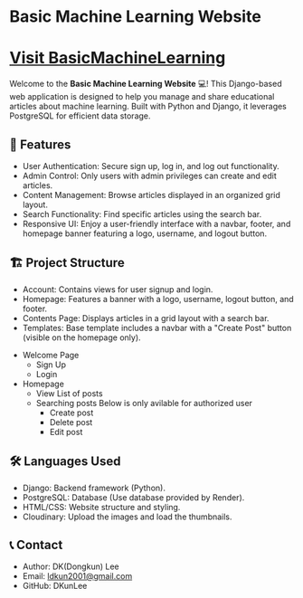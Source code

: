 # Basic Machine Learning Website
# [Visit BasicMachineLearning](https://basicmachinlearning.onrender.com)
Welcome to the **Basic Machine Learning Website** 💻! This Django-based web application is designed to help you manage and share educational articles about machine learning. Built with Python and Django, it leverages PostgreSQL for efficient data storage.

## 🚀 Features
* User Authentication: Secure sign up, log in, and log out functionality.
* Admin Control: Only users with admin privileges can create and edit articles.
* Content Management: Browse articles displayed in an organized grid layout.
* Search Functionality: Find specific articles using the search bar.
* Responsive UI: Enjoy a user-friendly interface with a navbar, footer, and homepage banner featuring a logo, username, and logout button.

## 🏗️ Project Structure
* Account: Contains views for user signup and login.
* Homepage: Features a banner with a logo, username, logout button, and footer.
* Contents Page: Displays articles in a grid layout with a search bar.
* Templates: Base template includes a navbar with a "Create Post" button (visible on the homepage only).

- Welcome Page
   - Sign Up
   - Login
- Homepage
   - View List of posts
   - Searching posts
     Below is only avilable for authorized user
        - Create post
        - Delete post
        - Edit post

## 🛠️ Languages Used
- Django: Backend framework (Python).
- PostgreSQL: Database (Use database provided by Render).
- HTML/CSS: Website structure and styling.
- Cloudinary: Upload the images and load the thumbnails.

## 📞 Contact
- Author: DK(Dongkun) Lee
- Email: ldkun2001@gmail.com
- GitHub: DKunLee
